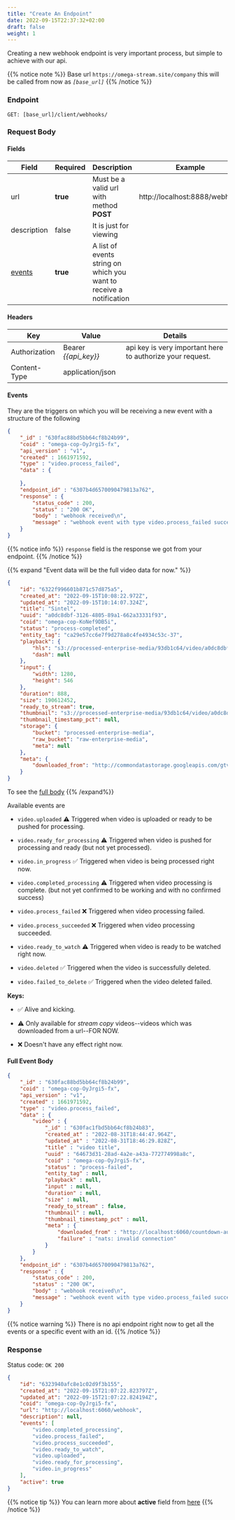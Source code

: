 ```yaml
---
title: "Create An Endpoint"
date: 2022-09-15T22:37:32+02:00
draft: false
weight: 1
---
```


Creating a new webhook endpoint is very important process, but simple to achieve with our api.

{{% notice note %}}
Base url `https://omega-stream.site/company` this will be called from now as *`[base_url]`*
{{% /notice %}}

### Endpoint
```url
GET: [base_url]/client/webhooks/
```

### Request Body

#### Fields
| Field       | Required | Description                                                         | Example                       |
|-------------|----------|---------------------------------------------------------------------|-------------------------------|
| url         | **true** | Must be a valid url with method **POST**                            | http://localhost:8888/webhook |
| description | false    | It is just for viewing                                              |                               |
| [events](#events)      | **true** | A list of events string on which you want to receive a notification |                               |

#### Headers
| Key           | Value              | Details                                                 |
|---------------|--------------------|---------------------------------------------------------|
| Authorization | Bearer *{{api_key}}* | api key is very important here to authorize your request. |
| Content-Type  | application/json   |     

#### Events
They are the triggers on which you will be receiving a new event with a structure of the following
```json
{
    "_id" : "630fac88bd5bb64cf8b24b99",
    "coid" : "omega-cop-OyJrgi5-fx",
    "api_version" : "v1",
    "created" : 1661971592,
    "type" : "video.process_failed",
    "data" : {
        
    },
    "endpoint_id" : "6307b4d6570090479813a762",
    "response" : {
        "status_code" : 200,
        "status" : "200 OK",
        "body" : "webhook received\n",
        "message" : "webhook event with type video.process_failed succeeded"
    }
}
```

{{% notice info %}}
`response` field is the response we got from your endpoint.
{{% /notice %}}

{{% expand "Event data will be the full video data for now." %}}
```json
{
    "id": "6322f996601b871c57d875a5",
    "created_at": "2022-09-15T10:08:22.972Z",
    "updated_at": "2022-09-15T10:14:07.324Z",
    "title": "Sintel",
    "uuid": "a0dc8dbf-3126-4805-89a1-662a33331f93",
    "coid": "omega-cop-KoNef9DB5i",
    "status": "process-completed",
    "entity_tag": "ca29e57cc6e7f9d278a8c4fe4934c53c-37",
    "playback": {
        "hls": "s3://processed-enterprise-media/93db1c64/video/a0dc8dbf-3126-4805-89a1-662a33331f93/playlist.m3u8",
        "dash": null
    },
    "input": {
        "width": 1280,
        "height": 546
    },
    "duration": 888,
    "size": 190612452,
    "ready_to_stream": true,
    "thumbnail": "s3://processed-enterprise-media/93db1c64/video/a0dc8dbf-3126-4805-89a1-662a33331f93/thumbnail.png",
    "thumbnail_timestamp_pct": null,
    "storage": {
        "bucket": "processed-enterprise-media",
        "raw_bucket": "raw-enterprise-media",
        "meta": null
    },
    "meta": {
        "downloaded_from": "http://commondatastorage.googleapis.com/gtv-videos-bucket/sample/Sintel.mp4"
    }
}
```

To see the [full body](#full-event-body)
{{% /expand%}}

Available events are

- `video.uploaded` ⚠️ Triggered when video is uploaded or ready to be pushed for processing.

- `video.ready_for_processing` ⚠️ Triggered when video is pushed for processing and ready (but not yet processed).

- `video.in_progress` ✅ Triggered when video is being processed right now.

- `video.completed_processing` ⚠️ Triggered when video processing is complete. (but not yet confirmed to be working and with no confirmed success)

- `video.process_failed` ❌ Triggered when video processing failed.

- `video.process_succeeded` ❌ Triggered when video processing succeeded.

- `video.ready_to_watch` ⚠️ Triggered when video is ready to be watched right now.

- `video.deleted` ✅ Triggered when the video is successfully deleted.

- `video.failed_to_delete` ✅ Triggered when the video deleted failed.

**Keys:**

 - ✅ Alive and kicking.

 - ⚠️ Only available for *stream copy* videos--videos which was downloaded from a url--FOR NOW.

 - ❌ Doesn't have any effect right now.


#### Full Event Body
```json
{
    "_id" : "630fac88bd5bb64cf8b24b99",
    "coid" : "omega-cop-OyJrgi5-fx",
    "api_version" : "v1",
    "created" : 1661971592,
    "type" : "video.process_failed",
    "data" : {
        "video" : {
            "_id" : "630fac1fbd5bb64cf8b24b83",
            "created_at" : "2022-08-31T18:44:47.964Z",
            "updated_at" : "2022-08-31T18:46:29.828Z",
            "title" : "video title",
            "uuid" : "64673d31-28ad-4a2e-a43a-772774998a8c",
            "coid" : "omega-cop-OyJrgi5-fx",
            "status" : "process-failed",
            "entity_tag" : null,
            "playback" : null,
            "input" : null,
            "duration" : null,
            "size" : null,
            "ready_to_stream" : false,
            "thumbnail" : null,
            "thumbnail_timestamp_pct" : null,
            "meta" : {
                "downloaded_from" : "http://localhost:6060/countdown-audio.mp4",
                "failure" : "nats: invalid connection"
            }
        }
    },
    "endpoint_id" : "6307b4d6570090479813a762",
    "response" : {
        "status_code" : 200,
        "status" : "200 OK",
        "body" : "webhook received\n",
        "message" : "webhook event with type video.process_failed succeeded"
    }
}
```

{{% notice warning %}}
There is no api endpoint right now to get all the events or a specific event with an id.
{{% /notice %}}

### Response
Status code: `OK 200`
```json
{
    "id": "6323940afc8e1c02d9f3b155",
    "created_at": "2022-09-15T21:07:22.823797Z",
    "updated_at": "2022-09-15T21:07:22.824194Z",
    "coid": "omega-cop-OyJrgi5-fx",
    "url": "http://localhost:6060/webhook",
    "description": null,
    "events": [
        "video.completed_processing",
        "video.process_failed",
        "video.process_succeeded",
        "video.ready_to_watch",
        "video.uploaded",
        "video.ready_for_processing",
        "video.in_progress"
    ],
    "active": true
}
```
{{% notice tip %}}
You can learn more about **active** field from [here](/video/webhooks/hooks/#update-status)
{{% /notice %}}